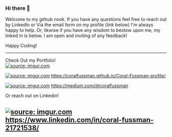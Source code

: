 ### Hi there 👋

Welcome to my github nook. If you have any questions feel free to reach out by LinkedIn or Via the email form on my profile (link below) I'm always happy to help. Or, likwise if you have any wisdom to bestow upon me, my linked in is below. I am open and inviting of any feedback!

Happy Coding!

---

Check Out my Portfolio!
<br/>
<a href="https://imgur.com/l8HGLar"><img src="https://i.imgur.com/l8HGLarm.png" title="source: imgur.com" /></a> 
<br/>

<a href="https://imgur.com/mJuspJs"><img src="https://i.imgur.com/mJuspJst.png" title="source: imgur.com" /></a>
https://coralfussman.github.io/Coral-Fussman-profile/

<a href="https://imgur.com/DWxU9Qd"><img src="https://i.imgur.com/DWxU9Qdt.png" title="source: imgur.com" /></a>
https://medium.com/@coralfussman

Or reach out on Linkedin!



 <a href="https://imgur.com/A4e5BQf"><img src="https://i.imgur.com/A4e5BQft.png" title="source: imgur.com" /></a>https://www.linkedin.com/in/coral-fussman-21721538/
---
